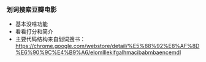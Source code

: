 ### 划词搜索豆瓣电影

* 基本没啥功能
* 看看打分和简介
* 主要代码结构来自划词搜书：https://chrome.google.com/webstore/detail/%E5%88%92%E8%AF%8D%E6%90%9C%E4%B9%A6/elomlllekifgalhmacibabmbaencemdl


